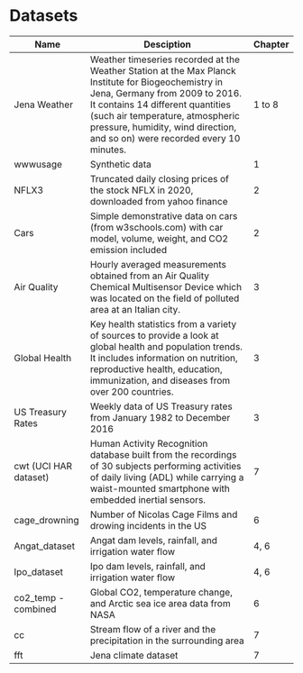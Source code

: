 # Datasets

Name | Desciption | Chapter
------------ | ------------- | -------------
Jena Weather | Weather timeseries recorded at the Weather Station at the Max Planck Institute for Biogeochemistry in Jena, Germany from 2009 to 2016. It contains 14 different quantities (such air temperature, atmospheric pressure, humidity, wind direction, and so on) were recorded every 10 minutes.| 1 to 8
wwwusage| Synthetic data| 1
NFLX3|Truncated daily closing prices of the stock NFLX in 2020, downloaded from yahoo finance| 2
Cars| Simple demonstrative data on cars (from w3schools.com) with car model, volume, weight, and CO2 emission included | 2
Air Quality | Hourly averaged measurements obtained from an Air Quality Chemical Multisensor Device which was located on the field of polluted area at an Italian city. | 3
Global Health | Key health statistics from a variety of sources to provide a look at global health and population trends. It includes information on nutrition, reproductive health, education, immunization, and diseases from over 200 countries. | 3
US Treasury Rates | Weekly data of US Treasury rates from January 1982 to December 2016| 3
cwt (UCI HAR dataset) | Human Activity Recognition database built from the recordings of 30 subjects performing activities of daily living (ADL) while carrying a waist-mounted smartphone with embedded inertial sensors.| 7
cage_drowning|Number of Nicolas Cage Films and drowing incidents in the US|6
|Angat_dataset|Angat dam levels, rainfall, and irrigation water flow|4, 6
Ipo_dataset|Ipo dam levels, rainfall, and irrigation water flow|4, 6
co2_temp - combined|Global CO2, temperature change, and Arctic sea ice area data from NASA|6 
cc| Stream flow of a river and the precipitation in the surrounding area | 7
fft | Jena climate dataset| 7

